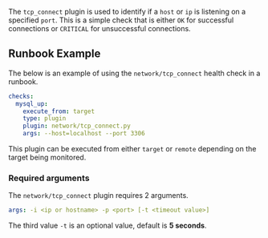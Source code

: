 The `tcp_connect` plugin is used to identify if a `host` or `ip` is listening on a specified `port`. This is a simple check that is either `OK` for successful connections or `CRITICAL` for unsuccessful connections.

## Runbook Example

The below is an example of using the `network/tcp_connect` health check in a runbook.

```yaml
checks:
  mysql_up:
    execute_from: target
    type: plugin
    plugin: network/tcp_connect.py
    args: --host=localhost --port 3306
```

This plugin can be executed from either `target` or `remote` depending on the target being monitored.

### Required arguments

The `network/tcp_connect` plugin requires 2 arguments.

```yaml
args: -i <ip or hostname> -p <port> [-t <timeout value>]
```

The third value `-t` is an optional value, default is **5 seconds**.
